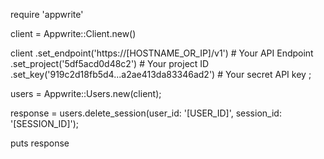 require 'appwrite'

client = Appwrite::Client.new()

client
    .set_endpoint('https://[HOSTNAME_OR_IP]/v1') # Your API Endpoint
    .set_project('5df5acd0d48c2') # Your project ID
    .set_key('919c2d18fb5d4...a2ae413da83346ad2') # Your secret API key
;

users = Appwrite::Users.new(client);

response = users.delete_session(user_id: '[USER_ID]', session_id: '[SESSION_ID]');

puts response